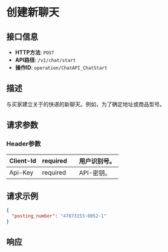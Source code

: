 # 创建新聊天

## 接口信息

- **HTTP方法**: `POST`
- **API路径**: `/v1/chat/start`
- **操作ID**: `operation/ChatAPI_ChatStart`

## 描述

与买家建立关于的快递的新聊天。例如，为了确定地址或商品型号。

## 请求参数

### Header参数

| Client-Id | required |  | 用户识别号。 |
|---|---|---|---|
| Api-Key | required |  | API-密钥。 |

## 请求示例

```json
{
  "posting_number": "47873153-0052-1"
}
```

## 响应
